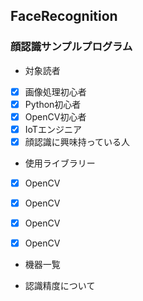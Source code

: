 ## FaceRecognition
### 顔認識サンプルプログラム

+ 対象読者

- [x] 画像処理初心者
- [x] Python初心者
- [x] OpenCV初心者
- [x] IoTエンジニア
- [x] 顔認識に興味持っている人

+ 使用ライブラリー

- [x] OpenCV
- [x] OpenCV
- [x] OpenCV
- [x] OpenCV


+ 機器一覧

+ 認識精度について


